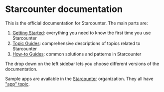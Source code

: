 # Starcounter documentation

This is the official documentation for Starcounter. The main parts are:

1. [Getting Started](getting-started/): everything you need to know the first time you use Starcounter
2. [Topic Guides](topic-guides/): comprehensive descriptions of topics related to Starcounter
3. [How-to Guides](how-to-guides/): common solutions and patterns in Starcounter

The drop down on the left sidebar lets you choose different versions of the documentation.

Sample apps are available in the [Starcounter](https://github.com/Starcounter) organization. They all have ["app" topic](https://github.com/search?q=topic%3Aapp+org%3AStarcounter&type=Repositories).


